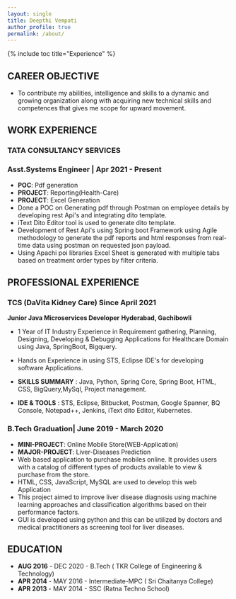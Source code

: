 ```yaml
---
layout: single
title: Deepthi Vempati
author_profile: true
permalink: /about/
---
```

{% include toc title="Experience" %}
## CAREER OBJECTIVE

- To contribute my abilities, intelligence and skills to a dynamic and growing organization along with acquiring new technical skills and competences that gives me scope for upward movement.

## WORK EXPERIENCE
### TATA CONSULTANCY SERVICES
### Asst.Systems Engineer | Apr 2021 - Present

- **POC**: Pdf generation 
- **PROJECT**: Reporting(Health-Care)
- **PROJECT**: Excel Generation
 - Done a POC on Generating pdf through Postman on employee details by developing rest Api's and integrating dito template.
 - iText Dito Editor tool is used to generate dito template.
 - Development of Rest Api's using Spring boot Framework using Agile methodology to generate the pdf reports and html responses from real-time data using postman on requested json payload.
 - Using Apachi poi libraries Excel Sheet is generated with multiple tabs based on treatment order types by filter criteria.

## PROFESSIONAL EXPERIENCE 
### TCS (DaVita Kidney Care) Since April 2021

**Junior Java Microservices Developer**  **Hyderabad, Gachibowli**
- 1 Year of IT Industry Experience in Requirement gathering, Planning, Designing, Developing & Debugging Applications for Healthcare Domain using Java, SpringBoot, Bigquery.
- Hands on Experience in using STS, Eclipse IDE's for developing software Applications.

- **SKILLS SUMMARY** : Java, Python, Spring Core, Spring Boot, HTML, CSS, BigQuery,MySql, Project management.
- **IDE & TOOLS** : STS, Eclipse, Bitbucket, Postman, Google Spanner, BQ Console, Notepad++, Jenkins, iText dito Editor, Kubernetes.

### B.Tech Graduation| June 2019 - March 2020
-  **MINI-PROJECT**: Online Mobile Store(WEB-Application)
-  **MAJOR-PROJECT**: Liver-Diseases Prediction
- Web based application to purchase mobiles online. It provides users with a catalog of different types of products available to view & purchase from the store.
- HTML, CSS, JavaScript, MySQL are used to develop this web Application
- This project aimed to improve liver disease diagnosis using machine learning approaches and classification algorithms based on their performance factors.
- GUI is developed using python and this can be utilized by doctors and medical practitioners as screening tool for liver diseases.

## EDUCATION

- **AUG 2016** - DEC 2020 - B.Tech ( TKR College of Engineering & Technology)
- **APR 2014** - MAY 2016 - Intermediate-MPC ( Sri Chaitanya College)
- **APR 2013** - MAY 2014 - SSC (Ratna Techno School)
